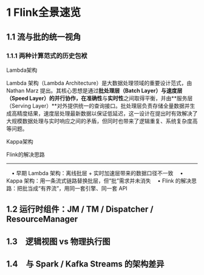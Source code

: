 # 1 Flink全景速览

## 1.1 流与批的统一视角

### 1.1.1 两种计算范式的历史包袱

Lambda架构

Lambda 架构（Lambda Architecture）是大数据处理领域的重要设计范式，由 Nathan Marz 提出。其核心思想是通过**批处理层（Batch Layer）**与**速度层（Speed Layer）**的并行协作，在**准确性**与**实时性**之间取得平衡，并由**服务层（Serving Layer）**对外提供统一的查询接口。批处理层负责存储全量数据并生成高精度结果，速度层处理最新数据以保证低延迟，这一设计在提出时有效解决了大规模数据处理与实时响应之间的矛盾，但同时也带来了逻辑重复、系统复杂度高等问题。

Kappa架构



Flink的解决思路





---

　• 早期 Lambda 架构：离线批层 + 实时加速层带来的数据口径不一致
　• Kappa 架构：用一条流式链路替换批层，但“批”需求并未消失
　• Flink 的解决思路：把批当成“有界流”，用同一套引擎、同一套 API

## 1.2 运行时组件：JM / TM / Dispatcher / ResourceManager



## 1.3　逻辑视图 vs 物理执行图



## 1.4　与 Spark / Kafka Streams 的架构差异

